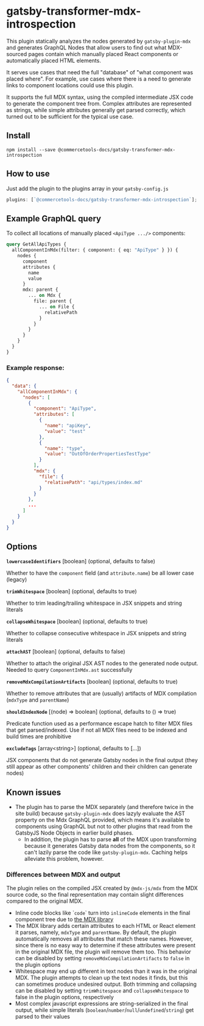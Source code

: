 # gatsby-transformer-mdx-introspection

This plugin statically analyzes the nodes generated by `gatsby-plugin-mdx` and generates GraphQL Nodes that allow users to find out what MDX-sourced pages contain which manually placed React components or automatically placed HTML elements.

It serves use cases that need the full "database" of "what component was placed where". For example, use cases where there is a need to generate links to component locations could use this plugin.

It supports the full MDX syntax, using the compiled intermediate JSX code to generate the component tree from. Complex attributes are represented as strings, while simple attributes generally get parsed correctly, which turned out to be sufficient for the typical use case.

## Install

```
npm install --save @commercetools-docs/gatsby-transformer-mdx-introspection
```

## How to use

Just add the plugin to the plugins array in your `gatsby-config.js`

```js
plugins: [`@commercetools-docs/gatsby-transformer-mdx-introspection`];
```

## Example GraphQL query

To collect all locations of manually placed `<ApiType .../>` components:

```graphql
query GetAllApiTypes {
  allComponentInMdx(filter: { component: { eq: "ApiType" } }) {
    nodes {
      component
      attributes {
        name
        value
      }
      mdx: parent {
        ... on Mdx {
          file: parent {
            ... on File {
              relativePath
            }
          }
        }
      }
    }
  }
}
```

### Example response:

```json
{
  "data": {
    "allComponentInMdx": {
      "nodes": [
        {
          "component": "ApiType",
          "attributes": [
            {
              "name": "apiKey",
              "value": "test"
            },
            {
              "name": "type",
              "value": "OutOfOrderPropertiesTestType"
            }
          ],
          "mdx": {
            "file": {
              "relativePath": "api/types/index.md"
            }
          }
        },
        ...
      ]
    }
  }
}
```

## Options

**`lowercaseIdentifiers`** [boolean] (optional, defaults to false)

Whether to have the `component` field (and `attribute.name`) be all lower case (legacy)

**`trimWhitespace`** [boolean] (optional, defaults to true)

Whether to trim leading/trailing whitespace in JSX snippets and string literals

**`collapseWhitespace`** [boolean] (optional, defaults to true)

Whether to collapse consecutive whitespace in JSX snippets and string literals

**`attachAST`** [boolean] (optional, defaults to false)

Whether to attach the original JSX AST nodes to the generated node output. Needed to query `ComponentInMdx.ast` successfully

**`removeMdxCompilationArtifacts`** [boolean] (optional, defaults to true)

Whether to remove attributes that are (usually) artifacts of MDX compilation (`mdxType` and `parentName`)

**`shouldIndexNode`** [(node) ⇒ boolean] (optional, defaults to () ⇒ true)

Predicate function used as a performance escape hatch to filter MDX files that get parsed/indexed. Use if not all MDX files need to be indexed and build times are prohibitive

**`excludeTags`** [array\<string>] (optional, defaults to [...])

JSX components that do not generate Gatsby nodes in the final output (they still appear as other components' children and their children can generate nodes)

## Known issues

- The plugin has to parse the MDX separately (and therefore twice in the site build) because `gatsby-plugin-mdx` does lazyly evaluate the AST property on the Mdx GraphQL provided, which means it's available to components using GraphQL but not to other plugins that read from the GatsbyJS Node Objects in earlier build phases.
  - In addition, the plugin has to parse **all** of the MDX upon transforming because it generates Gatsby data nodes from the components, so it can't lazily parse the code like `gatsby-plugin-mdx`. Caching helps alleviate this problem, however.

### Differences between MDX and output

The plugin relies on the compiled JSX created by `@mdx-js/mdx` from the MDX source code, so the final representation may contain slight differences compared to the original MDX.

- Inline code blocks like \``code`\` turn into `inlineCode` elements in the final component tree due to [the MDX library](https://mdxjs.com/getting-started#working-with-components)
- The MDX library adds certain attributes to each HTML or React element it parses, namely, `mdxType` and `parentName`. By default, the plugin automatically removes all attributes that match these names. However, since there is no easy way to determine if these attributes were present in the original MDX file, the plugin will remove them too. This behavior can be disabled by setting `removeMdxCompilationArtifacts` to `false` in the plugin options
- Whitespace may end up different in text nodes than it was in the original MDX. The plugin attempts to clean up the text nodes it finds, but this can sometimes produce undesired output. Both trimming and collapsing can be disabled by setting `trimWhitespace` and `collapseWhitespace` to false in the plugin options, respectively
- Most complex javascript expressions are string-serialized in the final output, while simple literals (`boolean`/`number`/`null`/`undefined`/`string`) get parsed to their values
